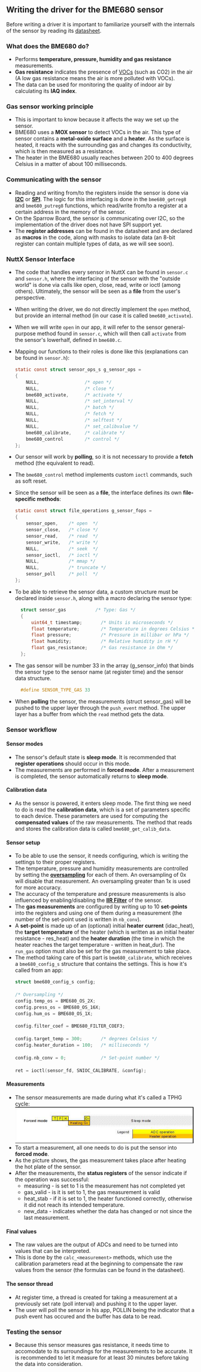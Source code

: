 ## Writing the driver for the BME680 sensor

Before writing a driver it is important to familiarize yourself with the internals of the sensor by reading its [datasheet](https://www.bosch-sensortec.com/media/boschsensortec/downloads/datasheets/bst-bme680-ds001.pdf).

### What does the BME680 do?
- Performs **temperature, pressure, humidity and gas resistance** measurements.
- **Gas resistance** indicates the presence of [VOCs](https://en.wikipedia.org/wiki/Volatile_organic_compound) (such as CO2) in the air (A low gas resistance means the air is more polluted with VOCs).
- The data can be used for monitoring the quality of indoor air by calculating its **IAQ index**.
  
### Gas sensor working principle
- This is important to know because it affects the way we set up the sensor.
- BME680 uses a **MOX sensor** to detect VOCs in the air. This type of sensor contains a **metal-oxide surface** and a **heater**. As the surface is heated, it reacts with the surrounding gas and changes its conductivity, which is then measured as a resistance.
- The heater in the BME680 usually reaches between 200 to 400 degrees Celsius in a matter of about 100 milliseconds.

### Communicating with the sensor
- Reading and writing from/to the registers inside the sensor is done via **[I2C](https://en.wikipedia.org/wiki/I%C2%B2C)** or **[SPI](https://en.wikipedia.org/wiki/Serial_Peripheral_Interface)**. The logic for this interfacing is done in the ```bme680_getreg8``` and
```bme680_putreg8``` functions, which read/write from/to a register at a certain address in the memory of the sensor.
- On the Sparrow Board, the sensor is communicating over I2C, so the implementation of the driver does not have SPI support yet.
- The **register addresses** can be found in the datasheet and are declared as **macros** in the code, along with masks to isolate data (an 8-bit register can contain multiple types of data, as we will see soon).

### NuttX Sensor Interface
- The code that handles every sensor in NuttX can be found in ```sensor.c``` and ```sensor.h```, where the interfacing of the sensor with the "outside world" is done via calls like open, close, read, write or ioctl (among others). Ultimately, the sensor will be seen as a **file** from the user's perspective.
- When writing the driver, we do not directly implement the ```open``` method, but provide an internal method (in our case it is called ```bme680_activate```).
- When we will write ```open``` in our app, it will refer to the sensor general-purpose method found in ```sensor.c```, which will then call ```activate``` from the sensor's lowerhalf, defined in ```bme680.c```.
- Mapping our functions to their roles is done like this (explanations can be found in ```sensor.h```):

    ```c
    static const struct sensor_ops_s g_sensor_ops =
    {
        NULL,                 /* open */
        NULL,                 /* close */
        bme680_activate,      /* activate */
        NULL,                 /* set_interval */
        NULL,                 /* batch */
        NULL,                 /* fetch */
        NULL,                 /* selftest */
        NULL,                 /* set_calibvalue */
        bme680_calibrate,     /* calibrate */
        bme680_control        /* control */
    };
    ```
- Our sensor will work by **polling**, so it is not necessary to provide a **fetch** method (the equivalent to read).
- The ```bme680_control``` method implements custom ```ioctl``` commands, such as soft reset.
- Since the sensor will be seen as a **file**, the interface defines its own **file-specific methods**:
    ```c
    static const struct file_operations g_sensor_fops =
    {
        sensor_open,    /* open  */
        sensor_close,   /* close */
        sensor_read,    /* read  */
        sensor_write,   /* write */
        NULL,           /* seek  */
        sensor_ioctl,   /* ioctl */
        NULL,           /* mmap */
        NULL,           /* truncate */
        sensor_poll     /* poll  */
    };
    ```
- To be able to retrieve the sensor data, a custom structure must be declared inside ```sensor.h```, along with a macro declaring the sensor type:
  ```c
    struct sensor_gas           /* Type: Gas */
    {
        uint64_t timestamp;       /* Units is microseconds */
        float temperature;        /* Temperature in degrees Celsius */
        float pressure;           /* Pressure in millibar or hPa */
        float humidity;           /* Relative humidity in rH */
        float gas_resistance;     /* Gas resistance in Ohm */
    };
  ```
- The gas sensor will be number 33 in the array (g_sensor_info) that binds the sensor type to the sensor name (at register time) and the sensor data structure.
  ```c
    #define SENSOR_TYPE_GAS 33
  ```
- When **polling** the sensor, the measurements (struct sensor_gas) will be pushed to the upper layer through the  ```push_event``` method. The upper layer has a buffer from which the ```read``` method gets the data.

### Sensor workflow

#### Sensor modes
- The sensor's default state is **sleep mode**. It is recommended that **register operations** should occur in this mode.
- The measurements are performed in **forced mode**. After a measurement is completed, the sensor automatically returns to **sleep mode**.

#### Calibration data
- As the sensor is powered, it enters sleep mode. The first thing we need to do is read the **calibration data**, which is a set of parameters specific to each device. These parameters are used for computing the **compensated values** of the raw measurements. The method that reads and stores the calibration data is called ```bme680_get_calib_data```.

#### Sensor setup
- To be able to use the sensor, it needs configuring, which is writing the settings to their proper registers.
- The temperature, pressure and humidity measurements are controlled by setting the **[oversampling](https://en.wikipedia.org/wiki/Oversampling)** for each of them. An oversampling of 0x will disable that measurement. An oversampling greater than 1x is used for more accuracy.
- The accuracy of the temperature and pressure measurements is also influenced by enabling/disabling the **[IIR Filter](https://en.wikipedia.org/wiki/Infinite_impulse_response)** of the sensor.
- The **gas measurements** are configured by writing up to 10 **set-points** into the registers and using one of them during a measurement (the number of the set-point used is 
written in ```nb_conv```).
- A **set-point** is made up of an (optional) initial **heater current** (idac_heat), the **target temperature** of the heater (which is written as an initial heater resistance - res_heat) and the **heater duration** (the time in which the heater reaches the target temperature - written in heat_dur). The ```run_gas``` option must also be set for the gas measurement to take place.
- The method taking care of this part is ```bme680_calibrate```, which receives a ```bme680_config_s``` structure that contains the settings. This is how it's called from an app:
    ```c
    struct bme680_config_s config;
    
    /* Oversampling */
    config.temp_os = BME680_OS_2X;
    config.press_os = BME680_OS_16X;
    config.hum_os = BME680_OS_1X;

    config.filter_coef = BME680_FILTER_COEF3;

    config.target_temp = 300;       /* degrees Celsius */      
    config.heater_duration = 100;   /* milliseconds */

    config.nb_conv = 0;             /* Set-point number */

    ret = ioctl(sensor_fd, SNIOC_CALIBRATE, &config);
    ```

#### Measurements
- The sensor measurements are made during what it's called a TPHG cycle:
  ![image](tphg_cycle.png)
- To start a measurement, all one needs to do is put the sensor into **forced mode**.
- As the picture shows, the gas measurement takes place after heating the hot plate of the sensor.
- After the measurements, the **status registers** of the sensor indicate if the operation was successful:
  - measuring - is set to 1 is the measurement has not completed yet
  - gas_valid - is it is set to 1, the gas measurement is valid
  - heat_stab - if it is set to 1, the heater functioned correctly, otherwise it did not reach its intended temperature.
  - new_data - indicates whether the data has changed or not since the last measurement.

#### Final values
- The raw values are the output of ADCs and need to be turned into values that can be interpreted.
- This is done by the ```calc_<measurement>``` methods, which use the calibration parameters read at the beginning to compensate the raw values from the sensor (the formulas can be found in the datasheet).

#### The sensor thread
- At register time, a thread is created for taking a measurement at a previously set rate (poll interval) and
pushing it to the upper layer.
- The user will poll the sensor in his app, POLLIN being the indicator that a push event has occured and the buffer has data to be read.

### Testing the sensor
- Because this sensor measures gas resistance, it needs time to accomodate to its surroundings for the measurements to be accurate. It is recommended to let it measure for at least 30 minutes before taking the data into consideration.